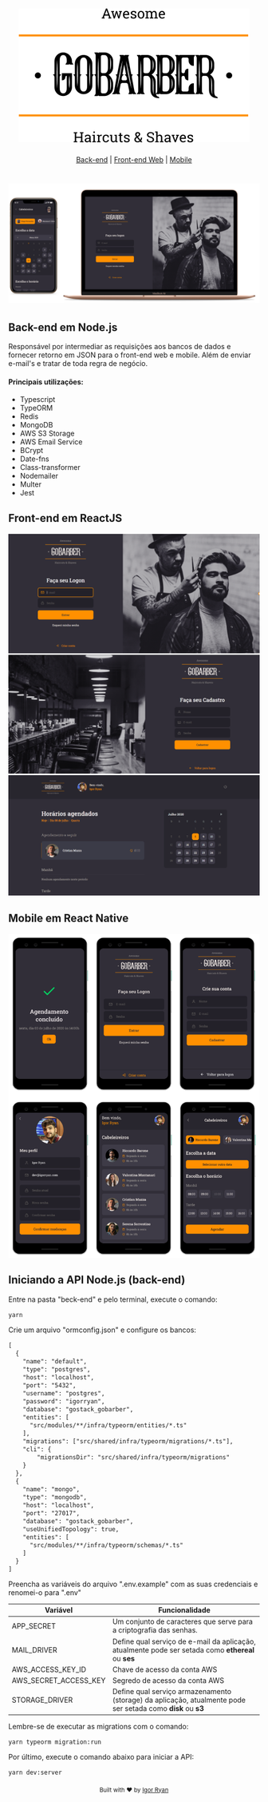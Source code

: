 <h1 align="center"><img src="./frontend/src/assets/logo_black.svg"/></h1>

<div align="center">

[Back-end](#back-end-em-nodejs) | [Front-end Web](#front-end-em-reactjs) | [Mobile](#mobile-em-react-native)

</div>
<h1 align="center"><img src="./frontend/src/assets/gobarberapp.png"/></h1>



## Back-end em Node.js

Responsável por intermediar as requisições aos bancos de dados e fornecer retorno em JSON para o front-end web e mobile. Além de enviar e-mail's e tratar de toda regra de negócio.

#### Principais utilizações:

- Typescript
- TypeORM
- Redis
- MongoDB
- AWS S3 Storage
- AWS Email Service
- BCrypt
- Date-fns
- Class-transformer
- Nodemailer
- Multer
- Jest

## Front-end em ReactJS

<h4 align="center">
<img src="./frontend/src/assets/front-login.png"/>
<img src="./frontend/src/assets/front-cadastro.png"/>
<img src="./frontend/src/assets/front-dashboard.png"/>
</h4>

## Mobile em React Native

<h4 align="center">
<img src="./frontend/src/assets/mobile-screens.png"/>
</h4>

## Iniciando a API Node.js (back-end)

Entre na pasta "beck-end" e pelo terminal, execute o comando:
```
yarn
```

Crie um arquivo "ormconfig.json" e configure os bancos:
```
[
  {
    "name": "default",
    "type": "postgres",
    "host": "localhost",
    "port": "5432",
    "username": "postgres",
    "password": "igorryan",
    "database": "gostack_gobarber",
    "entities": [
      "src/modules/**/infra/typeorm/entities/*.ts"
    ],
    "migrations": ["src/shared/infra/typeorm/migrations/*.ts"],
    "cli": {
        "migrationsDir": "src/shared/infra/typeorm/migrations"
    }
  },
  {
    "name": "mongo",
    "type": "mongodb",
    "host": "localhost",
    "port": "27017",
    "database": "gostack_gobarber",
    "useUnifiedTopology": true,
    "entities": [
      "src/modules/**/infra/typeorm/schemas/*.ts"
    ]
  }
]
```
Preencha as variáveis do arquivo ".env.example" com as suas credenciais e renomei-o para ".env"

| Variável | Funcionalidade |
| ------ | ----------- |
| APP_SECRET   | Um conjunto de caracteres que serve para a criptografia das senhas. |
| MAIL_DRIVER   | Define qual serviço de e-mail da aplicação, atualmente pode ser setada como <strong>ethereal</strong> ou <strong>ses</strong> |
| AWS_ACCESS_KEY_ID   | Chave de acesso da conta AWS |
| AWS_SECRET_ACCESS_KEY   | Segredo de acesso da conta AWS  |
| STORAGE_DRIVER   | Define qual serviço armazenamento (storage) da aplicação, atualmente pode ser setada como <strong>disk</strong> ou <strong>s3</strong> |

Lembre-se de executar as migrations com o comando:
```
yarn typeorm migration:run
```

Por último, execute o comando abaixo para iniciar a API:
```
yarn dev:server
```


<div align="center">
  <sub>Built with ❤︎ by <a href="https://www.linkedin.com/in/igorryan/">Igor Ryan</a>
</div>
